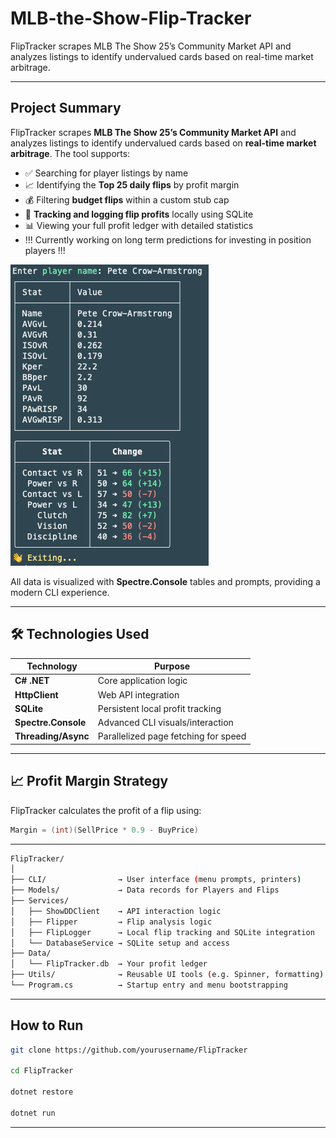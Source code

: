 # MLB-the-Show-Flip-Tracker

FlipTracker scrapes MLB The Show 25’s Community Market API and analyzes listings to identify undervalued cards based on real-time market arbitrage.

---

## Project Summary

FlipTracker scrapes **MLB The Show 25’s Community Market API** and analyzes listings to identify undervalued cards based on **real-time market arbitrage**. The tool supports:

- ✅ Searching for player listings by name  
- 📈 Identifying the **Top 25 daily flips** by profit margin  
- 💰 Filtering **budget flips** within a custom stub cap  
- 🧾 **Tracking and logging flip profits** locally using SQLite 
- 📊 Viewing your full profit ledger with detailed statistics
- !!! Currently working on long term predictions for investing in position players !!!

![Player Projection](./Images/img1.png)

All data is visualized with **Spectre.Console** tables and prompts, providing a modern CLI experience.

---

## 🛠 Technologies Used

| Technology           | Purpose                              |
|----------------------|--------------------------------------|
| **C# .NET**          | Core application logic               |
| **HttpClient**       | Web API integration                  |
| **SQLite**           | Persistent local profit tracking     |
| **Spectre.Console**  | Advanced CLI visuals/interaction     |
| **Threading/Async**  | Parallelized page fetching for speed |

---

## 📈 Profit Margin Strategy

FlipTracker calculates the profit of a flip using:

```csharp
Margin = (int)(SellPrice * 0.9 - BuyPrice)
```

---
``` bash
FlipTracker/
│
├── CLI/                → User interface (menu prompts, printers)
├── Models/             → Data records for Players and Flips
├── Services/
│   ├── ShowDDClient    → API interaction logic
│   ├── Flipper         → Flip analysis logic
│   ├── FlipLogger      → Local flip tracking and SQLite integration
│   └── DatabaseService → SQLite setup and access
├── Data/
│   └── FlipTracker.db  → Your profit ledger
├── Utils/              → Reusable UI tools (e.g. Spinner, formatting)
└── Program.cs          → Startup entry and menu bootstrapping
```

---

## How to Run
```bash
git clone https://github.com/yourusername/FlipTracker

cd FlipTracker

dotnet restore

dotnet run
```

---
